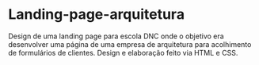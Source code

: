 # Landing-page-arquitetura
Design de uma landing page para escola DNC onde o objetivo era desenvolver uma página de uma empresa de arquitetura para acolhimento de formulários de clientes.
Design e elaboração feito via HTML e CSS.
